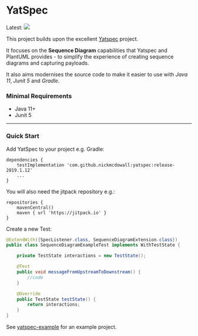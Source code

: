 <h1>YatSpec</h1>

Latest: [![](https://jitpack.io/v/nickmcdowall/yatspec.svg)](https://jitpack.io/#nickmcdowall/yatspec)

This project builds upon the excellent [Yatspec](https://github.com/bodar/yatspec) project.

It focuses on the **Sequence Diagram** capabilities that Yatspec and PlantUML provides - to simplify the experience of creating sequence diagrams and capturing payloads.

It also aims modernises the source code to make it easier to use with _Java 11_, _Junit 5_ and _Gradle_. 

### Minimal Requirements ###
* Java 11+
* Junit 5
---

### Quick Start ###

Add YatSpec to your project e.g. Gradle:

````
dependencies {
    testImplementation 'com.github.nickmcdowall:yatspec:release-2019.1.12'
    ...
}
````

You will also need the jitpack repository e.g.:
````
repositories {
    mavenCentral()
    maven { url 'https://jitpack.io' }
}
````

Create a new Test:

```java
@ExtendWith({SpecListener.class, SequenceDiagramExtension.class})
public class SequenceDiagramExampleTest implements WithTestState {

    private TestState interactions = new TestState();

    @Test
    public void messageFromUpstreamToDownstream() {
        //code
    }

    @Override
    public TestState testState() {
        return interactions;
    }
}
```

See [yatspec-example](https://github.com/nickmcdowall/yatspec-example) for an example project.